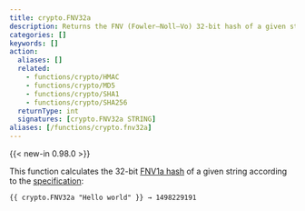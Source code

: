 ```yaml
---
title: crypto.FNV32a
description: Returns the FNV (Fowler–Noll–Vo) 32-bit hash of a given string.
categories: []
keywords: []
action:
  aliases: []
  related:
    - functions/crypto/HMAC
    - functions/crypto/MD5
    - functions/crypto/SHA1
    - functions/crypto/SHA256
  returnType: int
  signatures: [crypto.FNV32a STRING]
aliases: [/functions/crypto.fnv32a]
---
```


{{< new-in 0.98.0 >}}

This function calculates the 32-bit [FNV1a hash](https://en.wikipedia.org/wiki/Fowler%E2%80%93Noll%E2%80%93Vo_hash_function#FNV-1a_hash) of a given string according to the [specification](https://datatracker.ietf.org/doc/html/draft-eastlake-fnv-12):

```go-html-template
{{ crypto.FNV32a "Hello world" }} → 1498229191
```
